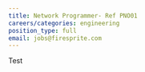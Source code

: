 ```yaml
---
title: Network Programmer- Ref PNO01
careers/categories: engineering
position_type: full
email: jobs@firesprite.com
---
```

Test
